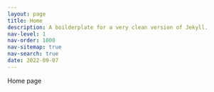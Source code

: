 ```yaml
---
layout: page
title: Home
description: A boilderplate for a very clean version of Jekyll.
nav-level: 1
nav-order: 1000
nav-sitemap: true
nav-search: true
date: 2022-09-07
---
```


Home page